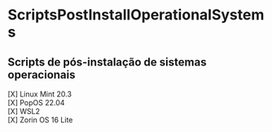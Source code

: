 # ScriptsPostInstallOperationalSystems
## Scripts de pós-instalação de sistemas operacionais

[X] Linux Mint 20.3<br/>
[X] PopOS 22.04<br/>
[X] WSL2<br/>
[X] Zorin OS 16 Lite<br/>